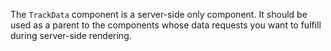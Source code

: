 The `TrackData` component is a server-side only component. It should be used as
a parent to the components whose data requests you want to fulfill during
server-side rendering.
